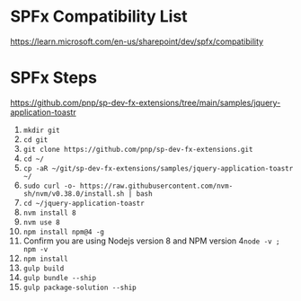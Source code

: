 # SPFx Compatibility List
https://learn.microsoft.com/en-us/sharepoint/dev/spfx/compatibility

# SPFx Steps
https://github.com/pnp/sp-dev-fx-extensions/tree/main/samples/jquery-application-toastr

1. `mkdir git`
2. `cd git`
3. `git clone https://github.com/pnp/sp-dev-fx-extensions.git`
4. `cd ~/`
5. `cp -aR ~/git/sp-dev-fx-extensions/samples/jquery-application-toastr ~/`
6. `sudo curl -o- https://raw.githubusercontent.com/nvm-sh/nvm/v0.38.0/install.sh | bash`
7. `cd ~/jquery-application-toastr`
8. `nvm install 8`
9. `nvm use 8`
10. `npm install npm@4 -g` 
11. Confirm you are using Nodejs version 8 and NPM version 4`node -v ; npm -v`
12. `npm install`
13. `gulp build`
14. `gulp bundle --ship`
15. `gulp package-solution --ship`

